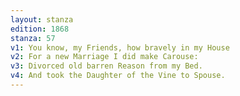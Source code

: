 ```yaml
---
layout: stanza
edition: 1868
stanza: 57
v1: You know, my Friends, how bravely in my House
v2: For a new Marriage I did make Carouse:
v3: Divorced old barren Reason from my Bed.
v4: And took the Daughter of the Vine to Spouse.
---
```

